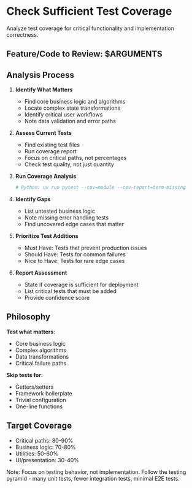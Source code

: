 # Check Sufficient Test Coverage

Analyze test coverage for critical functionality and implementation correctness.

## Feature/Code to Review: $ARGUMENTS

## Analysis Process

1. **Identify What Matters**
   - Find core business logic and algorithms
   - Locate complex state transformations
   - Identify critical user workflows
   - Note data validation and error paths

2. **Assess Current Tests**
   - Find existing test files
   - Run coverage report
   - Focus on critical paths, not percentages
   - Check test quality, not just quantity

3. **Run Coverage Analysis**
   ```bash
   # Python: uv run pytest --cov=module --cov-report=term-missing
   ```

4. **Identify Gaps**
   - List untested business logic
   - Note missing error handling tests
   - Find uncovered edge cases that matter

5. **Prioritize Test Additions**
   - Must Have: Tests that prevent production issues
   - Should Have: Tests for common failures
   - Nice to Have: Tests for rare edge cases

6. **Report Assessment**
   - State if coverage is sufficient for deployment
   - List critical tests that must be added
   - Provide confidence score

## Philosophy

**Test what matters**:
- Core business logic
- Complex algorithms
- Data transformations
- Critical failure paths

**Skip tests for**:
- Getters/setters
- Framework boilerplate
- Trivial configuration
- One-line functions

## Target Coverage

- Critical paths: 80-90%
- Business logic: 70-80%
- Utilities: 50-60%
- UI/presentation: 30-40%

Note: Focus on testing behavior, not implementation. Follow the testing pyramid - many unit tests, fewer integration tests, minimal E2E tests.